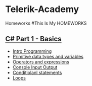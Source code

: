 # Telerik-Academy
Homeworks
#This Is My HOMEWORKS


## [C# Part 1 - Basics](./Homeworks/C%23%20Part%201)

  - [Intro Programming ](./Homeworks/C%23%20Part%201/Intro-Programming-Homework)
  - [Primitive data types and variables](./Homeworks/C%23%20Part%201/Primitive%20Data%20Types%20and%20Variables)
  - [Operators and expressions](./Homeworks/C%23%20Part%201/OperatorsAndExpressions)
  - [Console Input Output](./Homeworks/C%23%20Part%201/ConsoleInputOutput)
  - [Conditiolanl statements](./Homeworks/C%23%20Part%201/Homework5ConditionStatements)
  - [Loops](./Homeworks/C%23%20Part%201/Homework5ConditionStatements)
  
